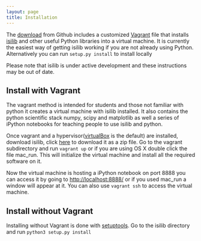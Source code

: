 ```yaml
---
layout: page
title: Installation
---
```


The [download](https://github.com/networks-lab/isilib) from Github includes a customized [Vagrant](https://www.vagrantup.com) file that installs [isilib](https://github.com/networks-lab/isilib/archive/master.zip) and other useful Python libraries into a virtual machine. It is currently the easiest way of getting isilib working if you are not already using Python. Alternatively you can run `setup.py install` to install locally

Please note that isilib is under active development and these instructions may be out of date.

## Install with Vagrant
The vagrant method is intended for students and those not familiar with python it creates a virtual machine with isilib installed. It also contains the python scientific stack numpy, scipy and matplotlib as well a series of iPython notebooks for teaching people to use isilib and python.

Once vagrant and a hypervisor([virtualBox](https://www.virtualbox.org/) is the default) are installed, download isilib, click [here](https://github.com/mclevey/web_of_science_isi/archive/master.zip) to download it as a zip file. Go to the vagrant subdirectory and run `vagrant up` or if you are using OS X double click the file mac_run. This will initialize the virtual machine and install all the required software on it.

Now the virtual machine is hosting a iPython notebook on port 8888 you can access it by going to [http://localhost:8888/](http://localhost:8888/) or if you used mac_run a window will appear at it. You can also use `vagrant ssh` to access the virtual machine.

## Install without Vagrant

Installing without Vagrant is done with [setuptools](https://pypi.python.org/pypi/setuptools). Go to the isilib directory and run `python3 setup.py install`
